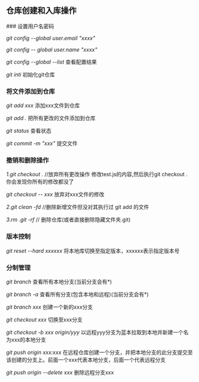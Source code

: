 <h2>仓库创建和入库操作</h2>
### 设置用户名密码

*git config --global user.email "xxxx"*

*git config -- global user.name "xxxx"*

*git config --global --list*   查看配置结果

*git inti*          初始化git仓库

### 将文件添加到仓库

*git add xxx*  添加xxx文件到仓库

*git add .*   把所有更改的文件添加到仓库

*git status*    查看状态

*git commit -m "xxx"*   提交文件

### 撤销和删除操作

*1.git checkout .*    //放弃所有更改操作  修改test.js的内容,然后执行git checkout . 你会发现你所有的修改都没了

*git checkout -- xxx*  放弃对xxx文件的修改

*2.git clean -fd*      //删除新增文件但没对其执行过 git add 的文件

*3.rm .git -rf*          // 删除仓库(或者直接删除隐藏文件夹.git)

### 版本控制

*git reset --hard xxxxxx*   将本地库切换至指定版本，xxxxxx表示指定版本号

### 分制管理

*git branch*                    查看所有本地分支(当前分支会有*)

*git branch -a*                查看所有分支(包含本地和远程)(当前分支会有*)

*git branch xxx*              创建一个新的xxx分支

*git checkout xxx*           切换至xxx分支

*git checkout -b xxx origin/yyy*   以远程yyy分支为蓝本拉取到本地并新建一个名为xxx的本地分支

*git push origin xxx:xxx*   在远程仓库创建一个分支，并把本地分支的此分支提交至该创建的分支上。前面一个xxx代表本地分支，后面一个代表远程分支

*git push origin --delete xxx*   删除远程分支xxx

